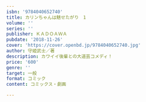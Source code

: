 ```yaml
---
isbn: '9784040652740'
title: カリンちゃんは魅せたがり　1
volume: ''
series: ''
publisher: ＫＡＤＯＡＷＡ
pubdate: '2018-11-26'
cover: 'https://cover.openbd.jp/9784040652740.jpg'
author: 守姫武士／著
description: カワイイ後輩との大道芸コメディ！
price: '600'
genre: ''
target: 一般
format: コミック
content: コミックス・劇画

---
```

